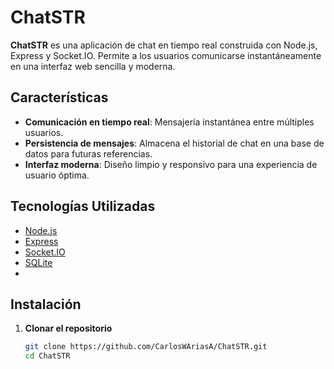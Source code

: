 # ChatSTR

**ChatSTR** es una aplicación de chat en tiempo real construida con Node.js, Express y Socket.IO. Permite a los usuarios comunicarse instantáneamente en una interfaz web sencilla y moderna.

## Características

- **Comunicación en tiempo real**: Mensajería instantánea entre múltiples usuarios.
- **Persistencia de mensajes**: Almacena el historial de chat en una base de datos para futuras referencias.
- **Interfaz moderna**: Diseño limpio y responsivo para una experiencia de usuario óptima.

## Tecnologías Utilizadas

- [Node.js](https://nodejs.org/)
- [Express](https://expressjs.com/)
- [Socket.IO](https://socket.io/)
- [SQLite](https://www.sqlite.org/)
- 
## Instalación

1. **Clonar el repositorio**

   ```bash
   git clone https://github.com/CarlosWAriasA/ChatSTR.git
   cd ChatSTR
